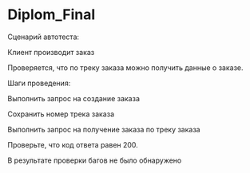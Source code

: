 # Diplom_Final
Сценарий автотеста:


Клиент производит заказ

Проверяется, что по треку заказа можно получить данные о заказе.


Шаги проведения:

Выполнить запрос на создание заказа

Сохранить номер трека заказа

Выполнить запрос на получение заказа по треку заказа

Проверьте, что код ответа равен 200.

В результате проверки багов не было обнаружено
